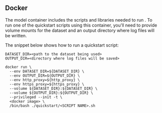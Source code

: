 <!-- 60. Docker -->
## Docker

The <model name> <precision> <mode> model container includes the scripts and libraries
needed to run <model name> <precision> <mode>. To run one of the quickstart scripts
using this container, you'll need to provide volume mounts for the
dataset and an output directory where log files will be written.

The snippet below shows how to run a quickstart script:
```
DATASET_DIR=<path to the dataset being used>
OUTPUT_DIR=<directory where log files will be saved>

docker run \
  --env DATASET_DIR=${DATASET_DIR} \
  --env OUTPUT_DIR=${OUTPUT_DIR} \
  --env http_proxy=${http_proxy} \
  --env https_proxy=${https_proxy} \
  --volume ${DATASET_DIR}:${DATASET_DIR} \
  --volume ${OUTPUT_DIR}:${OUTPUT_DIR} \
  --privileged --init -t \
  <docker image> \
  /bin/bash ./quickstart/<SCRIPT NAME>.sh
```
